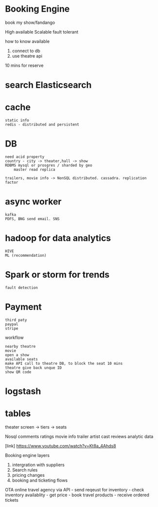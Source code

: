 # Booking Engine

book my show/fandango

High available
Scalable
fault tolerant


how to know available

1. connect to db
2. use theatre api


10 mins for reserve


# search Elasticsearch

# cache 
    static info
    redis - distributed and persistent
    
# DB
    need acid property
    country - city -> theater,hall -> show
    RDBMS mysql or prosgres / sharded by geo
        master read replica

    trailers, movie info -> NonSQL distributed. cassadra. replication factor

# async worker
    kafka 
    PDFS, BNG send email. SNS

# hadoop for data analytics
    HIVE
    ML (recommendation)

# Spark or storm for trends
    fault detection

# Payment
    third paty
    paypal
    stripe

workflow

    nearby theatre
    movie
    open a show
    available seats
    make API call to theatre DB, to block the seat 10 mins
    theatre give back unque ID
    show QR code


# logstash


# tables

theater
screen -> tiers -> seats


Nosql
    comments
    ratings
    movie info
    trailer
    artist
    cast
    reviews
    analytic data


[link] https://www.youtube.com/watch?v=Kt8a_4Ahds8

Booking engine layers
1. intergration with suppliers
2. Search rules
3. pricing changes
4. booking and ticketing flows



OTA online travel agency
    via API
    - send reqeust for inventory
    - check inventory availablity
    - get price
    - book travel products
    - receive ordered tickets